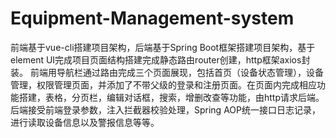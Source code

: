 # Equipment-Management-system
前端基于vue-cli搭建项目架构，后端基于Spring Boot框架搭建项目架构，基于element UI完成项目页面结构搭建完成静态路由router创建，http框架axios封装。 前端用导航栏通过路由完成三个页面展现，包括首页（设备状态管理），设备管理，权限管理页面，并添加了不带父级的登录和注册页面。在页面内完成相应功能搭建，表格，分页栏，编辑对话框，搜索，增删改查等功能，由http请求后端。 后端接受前端登录参数，注入拦截器校验处理，Spring AOP统一接口日志记录，进行读取设备信息以及警报信息等等。
